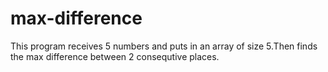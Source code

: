 # max-difference
This program receives 5 numbers and puts in an array of size 5.Then finds the max difference between 2 consequtive places.
